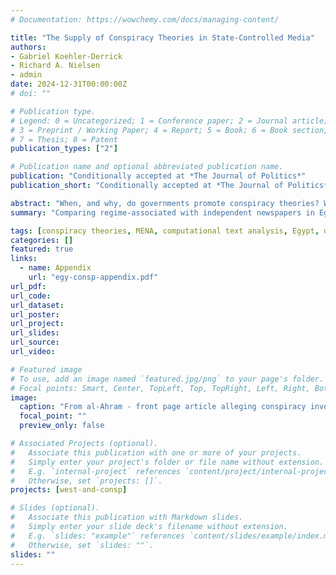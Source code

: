 ```yaml
---
# Documentation: https://wowchemy.com/docs/managing-content/

title: "The Supply of Conspiracy Theories in State-Controlled Media"
authors:
- Gabriel Koehler-Derrick
- Richard A. Nielsen
- admin
date: 2024-12-31T00:00:00Z
# doi: ""

# Publication type.
# Legend: 0 = Uncategorized; 1 = Conference paper; 2 = Journal article;
# 3 = Preprint / Working Paper; 4 = Report; 5 = Book; 6 = Book section;
# 7 = Thesis; 8 = Patent
publication_types: ["2"]

# Publication name and optional abbreviated publication name.
publication: "Conditionally accepted at *The Journal of Politics*"
publication_short: "Conditionally accepted at *The Journal of Politics*"

abstract: "When, and why, do governments promote conspiracy theories? We build on claims that autocrats use misinformation for diversionary purposes by showing how the level of threat a regime faces affects the promotion of conspiracy theories. Governments facing threats may attempt to stave them off by oversupplying conspiracy theories. Secure governments undersupply conspiracy theories relative to independent media because promoting conspiracy theories is politically costly. Our arguments apply to both autocracies and democracies, though threatened democrats supply fewer conspiracy theories than threatened autocrats because they are more sensitive to the costs of promoting conspiracies. We test our arguments by examining conspiracy theories in Egypt’s print media between 2005 and 2018. When the government faced threats, the state-controlled newspaper published more conspiracy theories than its independent counterpart. This relationship is moderated by changes in regime: the government promoted fewer conspiracy theories during a brief period of democracy despite facing significant threats."
summary: "Comparing regime-associated with independent newspapers in Egypt, we explore the factors that lead the Egyptian state to promulgate conspiracy theories in state-sponsored media from 2005 to 2018."

tags: [conspiracy theories, MENA, computational text analysis, Egypt, democracy and autocracy]
categories: []
featured: true
links:
  - name: Appendix
    url: "egy-consp-appendix.pdf"
url_pdf:
url_code:
url_dataset:
url_poster:
url_project:
url_slides:
url_source:
url_video:

# Featured image
# To use, add an image named `featured.jpg/png` to your page's folder. 
# Focal points: Smart, Center, TopLeft, Top, TopRight, Left, Right, BottomLeft, Bottom, BottomRight.
image:
  caption: "From al-Ahram - front page article alleging conspiracy involving then US Ambassador Anne Peterson and a Muslim Brotherhood leader, among others"
  focal_point: ""
  preview_only: false

# Associated Projects (optional).
#   Associate this publication with one or more of your projects.
#   Simply enter your project's folder or file name without extension.
#   E.g. `internal-project` references `content/project/internal-project/index.md`.
#   Otherwise, set `projects: []`.
projects: [west-and-consp]

# Slides (optional).
#   Associate this publication with Markdown slides.
#   Simply enter your slide deck's filename without extension.
#   E.g. `slides: "example"` references `content/slides/example/index.md`.
#   Otherwise, set `slides: ""`.
slides: ""
---
```

